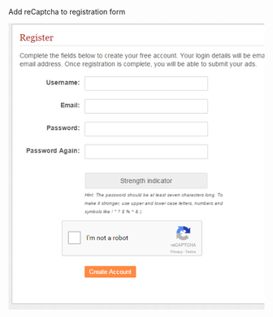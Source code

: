 Add reCaptcha to registration form

![screenshot-1](https://raw.githubusercontent.com/roidayan/my-recaptcha/master/screenshot.png)
